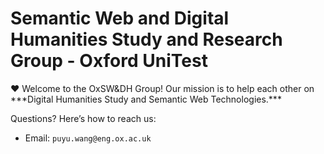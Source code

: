 # Semantic Web and Digital Humanities Study and Research Group - Oxford UniTest

<aside>
❤️ Welcome to the OxSW&DH Group! Our mission is to help each other on ***Digital Humanities Study and Semantic Web Technologies.***

Questions? Here’s how to reach us:

- Email: `puyu.wang@eng.ox.ac.uk`
</aside>
